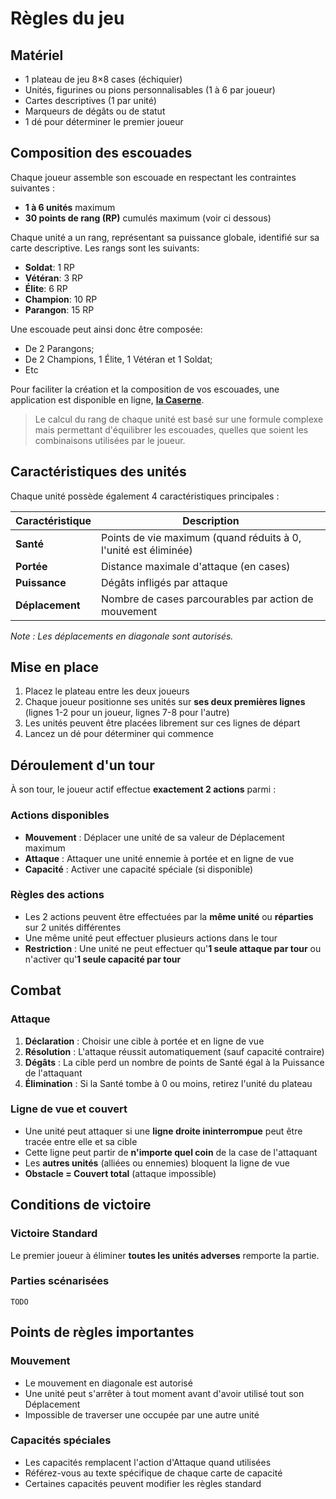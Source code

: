 # Règles du jeu

## Matériel

- 1 plateau de jeu 8×8 cases (échiquier)
- Unités, figurines ou pions personnalisables (1 à 6 par joueur)
- Cartes descriptives (1 par unité)
- Marqueurs de dégâts ou de statut
- 1 dé pour déterminer le premier joueur

## Composition des escouades

Chaque joueur assemble son escouade en respectant les contraintes suivantes :

- **1 à 6 unités** maximum
- **30 points de rang (RP)** cumulés maximum (voir ci dessous)

Chaque unité a un rang, représentant sa puissance globale, identifié sur sa carte descriptive. Les rangs sont les suivants:

- **Soldat**: 1 RP
- **Vétéran**: 3 RP
- **Élite**: 6 RP
- **Champion**: 10 RP
- **Parangon**: 15 RP

Une escouade peut ainsi donc être composée:

- De 2 Parangons;
- De 2 Champions, 1 Élite, 1 Vétéran et 1 Soldat;
- Etc

Pour faciliter la création et la composition de vos escouades, une application est disponible en ligne, [**la Caserne**](https://bornholm.github.io/escarmouche/barracks/).

> Le calcul du rang de chaque unité est basé sur une formule complexe mais permettant d'équilibrer les escouades, quelles que soient les combinaisons utilisées par le joueur.

## Caractéristiques des unités

Chaque unité possède également 4 caractéristiques principales :

| Caractéristique | Description                                                     |
| --------------- | --------------------------------------------------------------- |
| **Santé**       | Points de vie maximum (quand réduits à 0, l'unité est éliminée) |
| **Portée**      | Distance maximale d'attaque (en cases)                          |
| **Puissance**   | Dégâts infligés par attaque                                     |
| **Déplacement** | Nombre de cases parcourables par action de mouvement            |

_Note : Les déplacements en diagonale sont autorisés._

## Mise en place

1. Placez le plateau entre les deux joueurs
2. Chaque joueur positionne ses unités sur **ses deux premières lignes** (lignes 1-2 pour un joueur, lignes 7-8 pour l'autre)
3. Les unités peuvent être placées librement sur ces lignes de départ
4. Lancez un dé pour déterminer qui commence

## Déroulement d'un tour

À son tour, le joueur actif effectue **exactement 2 actions** parmi :

### Actions disponibles

- **Mouvement** : Déplacer une unité de sa valeur de Déplacement maximum
- **Attaque** : Attaquer une unité ennemie à portée et en ligne de vue
- **Capacité** : Activer une capacité spéciale (si disponible)

### Règles des actions

- Les 2 actions peuvent être effectuées par la **même unité** ou **réparties** sur 2 unités différentes
- Une même unité peut effectuer plusieurs actions dans le tour
- **Restriction** : Une unité ne peut effectuer qu'**1 seule attaque par tour** ou n'activer qu'**1 seule capacité par tour**

## Combat

### Attaque

1. **Déclaration** : Choisir une cible à portée et en ligne de vue
2. **Résolution** : L'attaque réussit automatiquement (sauf capacité contraire)
3. **Dégâts** : La cible perd un nombre de points de Santé égal à la Puissance de l'attaquant
4. **Élimination** : Si la Santé tombe à 0 ou moins, retirez l'unité du plateau

### Ligne de vue et couvert

- Une unité peut attaquer si une **ligne droite ininterrompue** peut être tracée entre elle et sa cible
- Cette ligne peut partir de **n'importe quel coin** de la case de l'attaquant
- Les **autres unités** (alliées ou ennemies) bloquent la ligne de vue
- **Obstacle = Couvert total** (attaque impossible)

## Conditions de victoire

### Victoire Standard

Le premier joueur à éliminer **toutes les unités adverses** remporte la partie.

### Parties scénarisées

`TODO`

## Points de règles importantes

### Mouvement

- Le mouvement en diagonale est autorisé
- Une unité peut s'arrêter à tout moment avant d'avoir utilisé tout son Déplacement
- Impossible de traverser une occupée par une autre unité

### Capacités spéciales

- Les capacités remplacent l'action d'Attaque quand utilisées
- Référez-vous au texte spécifique de chaque carte de capacité
- Certaines capacités peuvent modifier les règles standard
